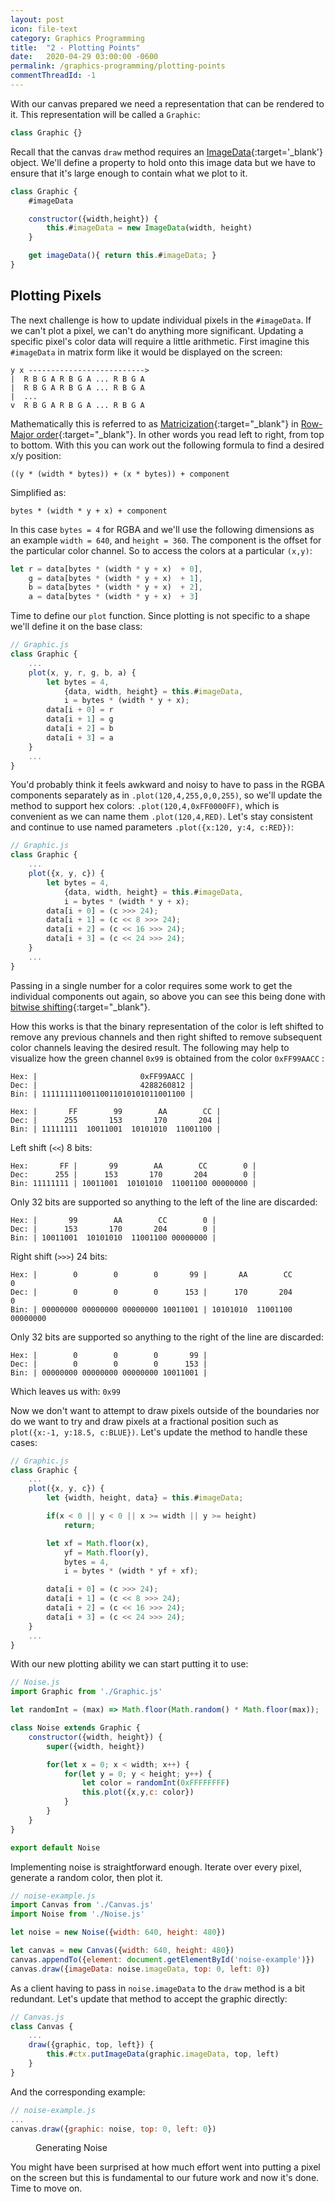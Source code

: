 ```yaml
---
layout: post
icon: file-text
category: Graphics Programming
title:  "2 - Plotting Points"
date:   2020-04-29 03:00:00 -0600
permalink: /graphics-programming/plotting-points
commentThreadId: -1
---
```


With our canvas prepared we need a representation that can be rendered to it.
This representation will be called a `Graphic`:

```js
class Graphic {}
```

Recall that the canvas `draw` method requires an [ImageData](https://developer.mozilla.org/en-US/docs/Web/API/ImageData){:target='_blank'} object.
We'll define a property to hold onto this image data but we have to ensure that it's large enough to contain what we plot to it.

```js
class Graphic {
    #imageData

    constructor({width,height}) {
        this.#imageData = new ImageData(width, height)
    }

    get imageData(){ return this.#imageData; }
}
```

## Plotting Pixels

The next challenge is how to update individual pixels in the `#imageData`. If we can't plot a pixel, we can't do anything
more significant. Updating a specific pixel's color data will require a little arithmetic. First imagine
this `#imageData` in matrix form like it would be displayed on the screen:

```text
y x -------------------------->
|  R B G A R B G A ... R B G A  
|  R B G A R B G A ... R B G A
|  ...
v  R B G A R B G A ... R B G A
```

Mathematically this is referred to as [Matricization](https://en.wikipedia.org/wiki/Tensor_reshaping#Matricization){:target="_blank"}
in [Row-Major order](https://en.wikipedia.org/wiki/Row-_and_column-major_order){:target="_blank"}. In other words you read left to right,
from top to bottom. With this you can work out the following formula to find a desired x/y position:

```text
((y * (width * bytes)) + (x * bytes)) + component
```

Simplified as:

```text
bytes * (width * y + x) + component
```

In this case `bytes = 4` for RGBA and we'll use the following dimensions as an example `width = 640`, and `height = 360`.
The component is the offset for the particular color channel. So to access the colors at a particular `(x,y)`:

```js
let r = data[bytes * (width * y + x)  + 0],
    g = data[bytes * (width * y + x)  + 1],
    b = data[bytes * (width * y + x)  + 2],
    a = data[bytes * (width * y + x)  + 3]
```

Time to define our `plot` function. Since plotting is not specific to a shape we'll define it on the base class:

```js
// Graphic.js
class Graphic {
    ...
    plot(x, y, r, g, b, a) {
        let bytes = 4,
            {data, width, height} = this.#imageData,
            i = bytes * (width * y + x);
        data[i + 0] = r
        data[i + 1] = g
        data[i + 2] = b
        data[i + 3] = a
    }
    ...
}
```

You'd probably think it feels awkward and noisy to have to pass in the RGBA components separately as in `.plot(120,4,255,0,0,255)`, so we'll
update the method to support hex colors: `.plot(120,4,0xFF0000FF)`, which is convenient as we can name them `.plot(120,4,RED)`. Let's stay consistent and
continue to use named parameters `.plot({x:120, y:4, c:RED})`:

```js
// Graphic.js
class Graphic {
    ...
    plot({x, y, c}) {
        let bytes = 4,
            {data, width, height} = this.#imageData,
            i = bytes * (width * y + x);
        data[i + 0] = (c >>> 24);
        data[i + 1] = (c << 8 >>> 24);
        data[i + 2] = (c << 16 >>> 24);
        data[i + 3] = (c << 24 >>> 24);
    }
    ...
}
```

Passing in a single number for a color requires some work to get the individual components out again, so above you can see
this being done with [bitwise shifting](https://developer.mozilla.org/en-US/docs/Web/JavaScript/Reference/Operators/Bitwise_Operators){:target="_blank"}.

How this works is that the binary representation of the color is left shifted to remove any previous channels and then right shifted to remove subsequent color channels
leaving the desired result. The following may help to visualize how the green channel `0x99` is obtained from the color `0xFF99AACC` :

```text
Hex: |                       0xFF99AACC |
Dec: |                       4288260812 |
Bin: | 11111111100110011010101011001100 |

Hex: |       FF        99        AA        CC |
Dec: |      255       153       170       204 |
Bin: | 11111111  10011001  10101010  11001100 |
```

Left shift (`<<`) 8 bits:

```text
Hex:       FF |       99        AA        CC        0 |
Dec:      255 |      153       170       204        0 |
Bin: 11111111 | 10011001  10101010  11001100 00000000 |
```

Only 32 bits are supported so anything to the left of the line are discarded:

```text
Hex: |       99        AA        CC        0 |
Dec: |      153       170       204        0 |
Bin: | 10011001  10101010  11001100 00000000 |
```

Right shift (`>>>`) 24 bits:

```text
Hex: |        0        0        0       99 |       AA        CC        0
Dec: |        0        0        0      153 |      170       204        0
Bin: | 00000000 00000000 00000000 10011001 | 10101010  11001100 00000000
```

Only 32 bits are supported so anything to the right of the line are discarded:

```text
Hex: |        0        0        0       99 |
Dec: |        0        0        0      153 |
Bin: | 00000000 00000000 00000000 10011001 |
```

Which leaves us with: `0x99`

Now we don't want to attempt to draw pixels outside of the boundaries nor do we want
to try and draw pixels at a fractional position such as `plot({x:-1, y:18.5, c:BLUE})`. Let's
update the method to handle these cases:

```js
// Graphic.js
class Graphic {
    ...
    plot({x, y, c}) {
        let {width, height, data} = this.#imageData;

        if(x < 0 || y < 0 || x >= width || y >= height)
            return;

        let xf = Math.floor(x),
            yf = Math.floor(y),
            bytes = 4,
            i = bytes * (width * yf + xf);

        data[i + 0] = (c >>> 24);
        data[i + 1] = (c << 8 >>> 24);
        data[i + 2] = (c << 16 >>> 24);
        data[i + 3] = (c << 24 >>> 24);
    }
    ...
}
```

With our new plotting ability we can start putting it to use:

```js
// Noise.js
import Graphic from './Graphic.js'

let randomInt = (max) => Math.floor(Math.random() * Math.floor(max));

class Noise extends Graphic {
    constructor({width, height}) {
        super({width, height})

        for(let x = 0; x < width; x++) {
            for(let y = 0; y < height; y++) {
                let color = randomInt(0xFFFFFFFF)
                this.plot({x,y,c: color})
            }
        }
    }
}

export default Noise
```

Implementing noise is straightforward enough. Iterate over every pixel, generate a random color, then plot it.

```js
// noise-example.js
import Canvas from './Canvas.js'
import Noise from './Noise.js'

let noise = new Noise({width: 640, height: 480})

let canvas = new Canvas({width: 640, height: 480})
canvas.appendTo({element: document.getElementById('noise-example')})
canvas.draw({imageData: noise.imageData, top: 0, left: 0})
```

As a client having to pass in `noise.imageData` to the `draw` method is a bit redundant. Let's update that method
to accept the graphic directly:

```js
// Canvas.js
class Canvas {
    ...
    draw({graphic, top, left}) {
        this.#ctx.putImageData(graphic.imageData, top, left)
    }
}
```

And the corresponding example:

```js
// noise-example.js
...
canvas.draw({graphic: noise, top: 0, left: 0})
```

<figure id="noise-example">
    <figcaption>Generating Noise</figcaption>
</figure>
<script type="module" src="/scripts/graphics-programming/noise-example.js"></script>

You might have been surprised at how much effort went into putting a pixel on the screen but this is fundamental
to our future work and now it's done. Time to move on.
